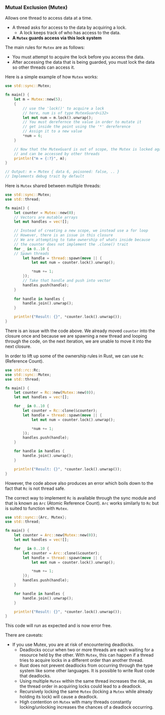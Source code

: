 ### Mutual Exclusion (Mutex)

Allows one thread to access data at a time.
- A thread asks for access to the data by acquiring a lock.
	- A lock keeps track of who has access to the data.
- __A `Mutex` guards access via this lock system__

The main rules for `Mutex` are as follows:
- You must attempt to acquire the lock before you access the data.
- After accessing the data that is being guarded, you must lock the data so other threads can access it.
  
Here is a simple example of how `Mutex` works:
```rust
use std::sync::Mutex;

fn main() {
    let m = Mutex::new(5);
    {
        // use the 'lock()' to acquire a lock
        // here, num is of type MutexGuard<i32>
        let mut num = m.lock().unwrap();
        // You must derefernce the value in order to mutate it
        // get inside the point using the '*' dereference
        // Assign it to a new value
        *num = 6;
    }

    // Now that the MutexGuard is out of scope, the Mutex is locked again
    // and can be accessed by other threads
    println!("m = {:?}", m);
}

// Output: m = Mutex { data 6, poisoned: false, .. }
// Implements debug trait by default
```

Here is `Mutex` shared between multiple threads:
```rust
use std::sync::Mutex;
use std::thread;

fn main() {
    let counter = Mutex::new(0);
    // Vectors are mutable arrays
    let mut handles = vec![];

	// Instead of creating a new scope, we instead use a for loop
	// However, there is an issue in this closure
	// We are attempting to take ownership of whats inside because
	// the counter does not implement the .clone() trait
    for _ in 0..10 {
    // Spawn threads
        let handle = thread::spawn(move || {
            let mut num = counter.lock().unwrap();

            *num += 1;
        });
        // Take that handle and push into vector
        handles.push(handle);
    }
    
    for handle in handles {
        handle.join().unwrap();
    }

    println!("Result: {}", *counter.lock().unwrap());
}
```

There is an issue with the code above. We already moved `counter` into the closure once and because we are spawning a new thread and looping through the code, on the next iteration, we are unable to move it into the next closure.

In order to lift up some of the ownership rules in Rust, we can use `Rc` (Reference Count).

```rust
use std::rc::Rc;
use std::sync::Mutex;
use std::thread;

fn main() {
    let counter = Rc::new(Mutex::new(0));
    let mut handles = vec![];

    for _ in 0..10 {
        let counter = Rc::clone(&counter);
        let handle = thread::spawn(move || {
            let mut num = counter.lock().unwrap();

            *num += 1;
        });
        handles.push(handle);
    }

    for handle in handles {
        handle.join().unwrap();
    }

    println!("Result: {}", *counter.lock().unwrap());
}
```

However, the code above also produces an error which boils down to the fact that `Rc` is not thread safe.

The correct way to implement `Rc` is available through the sync module and that is known as `Arc` (Atomic Reference Count). `Arc` works similarly to `Rc` but is suited to function with `Mutex`.

```rust
use std::sync::{Arc, Mutex};
use std::thread;

fn main() {
    let counter = Arc::new(Mutex::new(0));
    let mut handles = vec![];

    for _ in 0..10 {
        let counter = Arc::clone(&counter);
        let handle = thread::spawn(move || {
            let mut num = counter.lock().unwrap();

            *num += 1;
        });
        handles.push(handle);
    }

    for handle in handles {
        handle.join().unwrap();
    }

    println!("Result: {}", *counter.lock().unwrap());
}
```

This code will run as expected and is now error free. 

There are caveats:
- If you use Mutex, you are at risk of encountering deadlocks. 
	- Deadlocks occur when two or more threads are each waiting for a resource held by the other. With `Mutex`, this can happen if a thread tries to acquire locks in a different order than another thread.
	- Rust does not prevent deadlocks from occurring through the type system like some other languages. It is possible to write Rust code that deadlocks.
	- Using multiple `Mutex` within the same thread increases the risk, as the thread order in acquiring locks could lead to a deadlock.
	- Recursively locking the same `Mutex` (locking a `Mutex` while already holding its lock) will cause a deadlock.
	- High contention on `Mutex` with many threads constantly locking/unlocking increases the chances of a deadlock occurring.